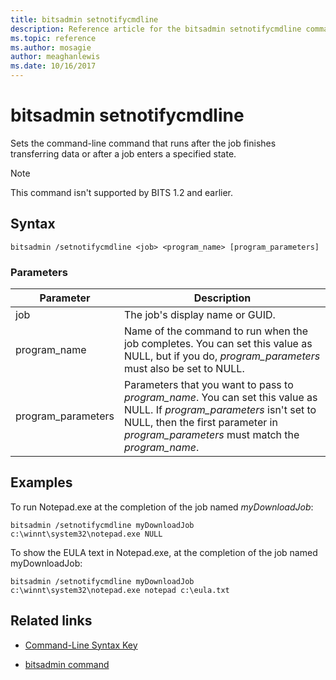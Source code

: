 ```yaml
---
title: bitsadmin setnotifycmdline
description: Reference article for the bitsadmin setnotifycmdline command, which sets the command-line command that will run when the job finishes transferring data, or when a job enters a state.
ms.topic: reference
ms.author: mosagie
author: meaghanlewis
ms.date: 10/16/2017
---
```


# bitsadmin setnotifycmdline

Sets the command-line command that runs after the job finishes transferring data or after a job enters a specified state.

> [!NOTE]
> This command isn't supported by BITS 1.2 and earlier.

## Syntax

```
bitsadmin /setnotifycmdline <job> <program_name> [program_parameters]
```

### Parameters

| Parameter | Description |
| --------- | ----------- |
| job | The job's display name or GUID. |
| program_name | Name of the command to run when the job completes. You can set this value as NULL, but if you do, *program_parameters* must also be set to NULL. |
| program_parameters | Parameters that you want to pass to *program_name*. You can set this value as NULL. If *program_parameters* isn't set to NULL, then the first parameter in *program_parameters* must match the *program_name*. |

## Examples

To run Notepad.exe at the completion of the job named *myDownloadJob*:

```
bitsadmin /setnotifycmdline myDownloadJob c:\winnt\system32\notepad.exe NULL
```

To show the EULA text in Notepad.exe, at the completion of the job named myDownloadJob:

```
bitsadmin /setnotifycmdline myDownloadJob c:\winnt\system32\notepad.exe notepad c:\eula.txt
```

## Related links

- [Command-Line Syntax Key](command-line-syntax-key.md)

- [bitsadmin command](bitsadmin.md)
